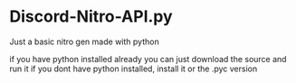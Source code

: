 # Discord-Nitro-API.py
Just a basic nitro gen made with python

if you have python installed already you can just download the source and run it
if you dont have python installed, install it or the .pyc version

